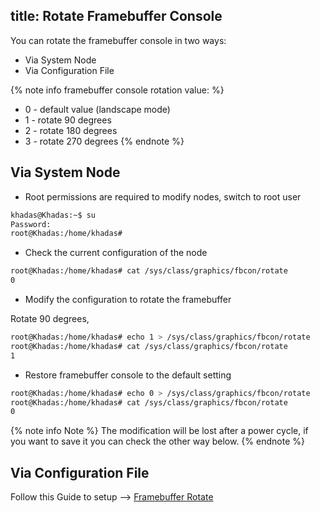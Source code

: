 title: Rotate Framebuffer Console
---

You can rotate the framebuffer console in two ways:

* Via System Node
* Via Configuration File

{% note info framebuffer console rotation value: %}

* 0 - default value (landscape mode)
* 1 - rotate 90 degrees
* 2 - rotate 180 degrees
* 3 - rotate 270 degrees
{% endnote %}

## Via System Node

* Root permissions are required to modify nodes, switch to root user

```sh
khadas@Khadas:~$ su
Password: 
root@Khadas:/home/khadas#
```

* Check the current configuration of the node

```sh
root@Khadas:/home/khadas# cat /sys/class/graphics/fbcon/rotate
0
```

* Modify the configuration to rotate the framebuffer

Rotate 90 degrees,

```sh
root@Khadas:/home/khadas# echo 1 > /sys/class/graphics/fbcon/rotate
root@Khadas:/home/khadas# cat /sys/class/graphics/fbcon/rotate
1
```

* Restore framebuffer console to the default setting

```sh
root@Khadas:/home/khadas# echo 0 > /sys/class/graphics/fbcon/rotate
root@Khadas:/home/khadas# cat /sys/class/graphics/fbcon/rotate     
0
```

{% note info Note %}
The modification will be lost after a power cycle, if you want to save it you can check the other way below.
{% endnote %}

## Via Configuration File

Follow this Guide to setup --> [Framebuffer Rotate](/linux/vim3/SystemConfigFile#Framebuffer-Rotate)

